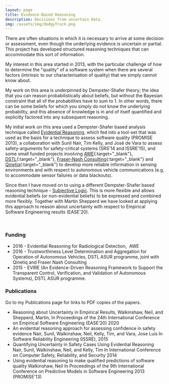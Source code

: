 ```yaml
---
layout: page
title: Evidence-Based Reasoning
description: Decisions from uncertain data.
img: /assets/img/dodgyTruck.png
---
```

There are often situations in which it is necessary to arrive at some decision or assessment, even though the underlying evidence is uncertain or partial. This project has developed structured reasoning techniques that can accommodate this sort of information.

My interest in this area started in 2013, with the particular challenge of how to determine the "quality" of a software system when there are several factors (intrinsic to our characterisation of quality) that we simply cannot know about.

My work on this area is underpinned by Dempster-Shafer theory; the idea that you can reason probabilistically about beliefs, but without the Bayesian constraint that all of the probabilities have to sum to 1. In other words, there can be some beliefs for which you simply do not know the underlying probability, and this absence of knowledge is in and of itself quantified and explicitly factored into any subsequent reasoning.

My initial work on this area used a Dempster-Shafer based analysis technique called [Evidential Reasoning](https://ieeexplore.ieee.org/abstract/document/259681), which fed into a tool-set that was used as the basis for a technique to assess software quality (PROMISE 2013), a collaboration with Sunil Nair, Tim Kelly, and José de Vara to assess safety-arguments for safety-critical systems (SRS'14 and ISSRE'15), and some small funded projects involving [AWE](http://www.awe.co.uk/){:target="\_blank"}, [DSTL](https://www.gov.uk/government/organisations/defence-science-and-technology-laboratory){:target="\_blank"}, [Fraser-Nash Consulting](https://www.fnc.co.uk/){:target="\_blank"} and [Qinetiq](https://www.qinetiq.com/){:target="\_blank"} to develop more reliable information in sensing environments and with respect to autonomous vehicle communications (e.g. to accommodate sensor failures or data blackouts).

Since then I have moved on to using a different Dempster-Shafer based reasoning technique - [Subjective Logic](https://en.wikipedia.org/wiki/Subjective_logic). This is more flexible and allows evidential beliefs (or non-evidential beliefs) to be expressed and combined more flexibly. Together with Martin Shepperd we have looked at applying this approach to reason about uncertainty with respect to Empirical Software Engineering results (EASE'20).

<div class="img_row">
    <img class="col two left" src="{{ site.baseurl }}/assets/img/dodgyTruck.png" alt="" title="Screen shot 1"/>  <img class="col two right" src="{{ site.baseurl }}/assets/img/fusedPlot1.png" alt="" title="SL-fused"/>
</div>


### Funding

* 2016 - Evidential Reasoning for Radiological Detection,  AWE
* 2016 - Trustworthiness Level Determination and Aggregation for Operation of Autonomous Vehicles, DSTL ASUR programme, 	joint with Qinetiq and Fraser Nash Consulting
* 2015 - EVIRE (An Evidence-Driven Reasoning Framework to Support the Transparent Control, Verification, and Validation of 	Autonomous Systems), DSTL ASUR programme.


### Publications

Go to my Publications page for links to PDF copies of the papers.

* Reasoning about Uncertainty in Empirical Results, Walkinshaw, Neil, and Shepperd, Martin, In Proceedings of the 24th International Conference on Empirical Software Engineering (EASE’20) 2020
* An evidential reasoning approach for assessing confidence in safety evidence Nair, Sunil, Walkinshaw, Neil, Kelly, Tim, and Vara, Jose Luis In Software Reliability Engineering (ISSRE), 2015
* Quantifying Uncertainty in Safety Cases Using Evidential Reasoning Nair, Sunil, Walkinshaw, Neil, and Kelly, Tim In International Conference on Computer Safety, Reliability, and Security 2014
* Using evidential reasoning to make qualified predictions of software quality
 Walkinshaw, Neil In Proceedings of the 9th International Conference on Predictive Models in Software Engineering 2013 (PROMISE'13)
